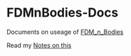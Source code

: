 # FDMnBodies-Docs
Documents on useage of [FDM_n_Bodies](https://github.com/BorisZupancic/FDM_n_Bodies)

Read my [Notes on this](https://github.com/BorisZupancic/FDMnBodies-Docs/blob/main/1D_SPsystem.pdf)
